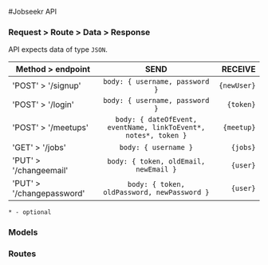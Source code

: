 #Jobseekr API

### Request > Route > Data > Response

API expects data of type `JSON`.


| Method > endpoint       | SEND           | RECEIVE  |
| ------------- |:-------------:| -----:|
| 'POST' > '/signup'         | `body: { username, password }`             | `{newUser}`
| 'POST' > '/login'          | `body: { username, password }`              | `{token}`
| 'POST' > '/meetups'          | `body: { dateOfEvent, eventName, linkToEvent*, notes*, token }`| `{meetup}`
| 'GET'  > '/jobs'           | `body: { username }`                        | `{jobs}`
| 'PUT'  > '/changeemail'    | `body: { token, oldEmail, newEmail }`       | `{user}`
| 'PUT'  > '/changepassword' | `body: { token, oldPassword, newPassword }` | `{user}` 
`* - optional`



### Models

### Routes
